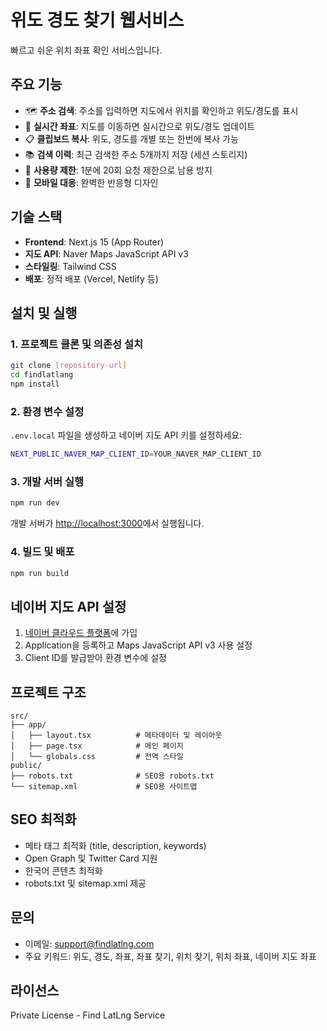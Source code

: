 # 위도 경도 찾기 웹서비스

빠르고 쉬운 위치 좌표 확인 서비스입니다.

## 주요 기능

- 🗺️ **주소 검색**: 주소를 입력하면 지도에서 위치를 확인하고 위도/경도를 표시
- 📍 **실시간 좌표**: 지도를 이동하면 실시간으로 위도/경도 업데이트
- 📋 **클립보드 복사**: 위도, 경도를 개별 또는 한번에 복사 가능
- 📚 **검색 이력**: 최근 검색한 주소 5개까지 저장 (세션 스토리지)
- 🚫 **사용량 제한**: 1분에 20회 요청 제한으로 남용 방지
- 📱 **모바일 대응**: 완벽한 반응형 디자인

## 기술 스택

- **Frontend**: Next.js 15 (App Router)
- **지도 API**: Naver Maps JavaScript API v3
- **스타일링**: Tailwind CSS
- **배포**: 정적 배포 (Vercel, Netlify 등)

## 설치 및 실행

### 1. 프로젝트 클론 및 의존성 설치

```bash
git clone [repository-url]
cd findlatlang
npm install
```

### 2. 환경 변수 설정

`.env.local` 파일을 생성하고 네이버 지도 API 키를 설정하세요:

```bash
NEXT_PUBLIC_NAVER_MAP_CLIENT_ID=YOUR_NAVER_MAP_CLIENT_ID
```

### 3. 개발 서버 실행

```bash
npm run dev
```

개발 서버가 [http://localhost:3000](http://localhost:3000)에서 실행됩니다.

### 4. 빌드 및 배포

```bash
npm run build
```

## 네이버 지도 API 설정

1. [네이버 클라우드 플랫폼](https://console.ncloud.com/)에 가입
2. Application을 등록하고 Maps JavaScript API v3 사용 설정
3. Client ID를 발급받아 환경 변수에 설정

## 프로젝트 구조

```
src/
├── app/
│   ├── layout.tsx          # 메타데이터 및 레이아웃
│   ├── page.tsx            # 메인 페이지
│   └── globals.css         # 전역 스타일
public/
├── robots.txt              # SEO용 robots.txt
└── sitemap.xml             # SEO용 사이트맵
```

## SEO 최적화

- 메타 태그 최적화 (title, description, keywords)
- Open Graph 및 Twitter Card 지원
- 한국어 콘텐츠 최적화
- robots.txt 및 sitemap.xml 제공

## 문의

- 이메일: support@findlatlng.com
- 주요 키워드: 위도, 경도, 좌표, 좌표 찾기, 위치 찾기, 위치 좌표, 네이버 지도 좌표

## 라이선스

Private License - Find LatLng Service
